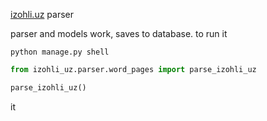 [izohli.uz](https://izohli.uz) parser

parser and models work, saves to database.
to run it 
```shell
python manage.py shell
```

```python
from izohli_uz.parser.word_pages import parse_izohli_uz

parse_izohli_uz()
```
it 